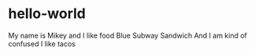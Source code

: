 # hello-world
My name is Mikey and I like food
Blue
Subway
Sandwich
And I am kind of confused
I like tacos
